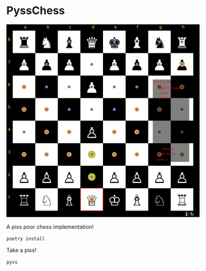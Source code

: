 # PyssChess
![](https://github.com/GRAYgoose124/pyss/blob/main/screenshots/pyss2.png)

A piss poor chess implementation!

    poetry install
    
Take a piss!

    pyss